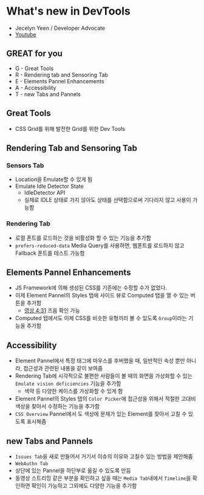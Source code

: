 # What's new in DevTools
- Jecelyn Yeen / Developer Advocate
- [Youtube](https://youtu.be/QsOF9SJJdAA)

## GREAT for you
- G - Great Tools
- R - Rendering tab and Sensoring Tab
- E - Elements Pannel Enhancements
- A - Accessibility
- T - new Tabs and Pannels

## Great Tools
- CSS Grid를 위해 발전한 Grid를 위한 Dev Tools

## Rendering Tab and Sensoring Tab

### Sensors Tab
- Location을 Emulate할 수 있게 됨
- Emulate Idle Detector State
   - IdleDetector API
   - 실제로 IDLE 상태로 가지 않아도 상태를 선택함으로써 기다리지 않고 사용이 가능함

### Rendering Tab
- 로컬 폰트를 로드하는 것을 비활성화 할 수 있는 기능을 추가함
- `prefers-reduced-data` Media Query를 사용하면, 웹폰트를 로드하지 않고 Fallback 폰트를 테스트 가능함

## Elements Pannel Enhancements
- JS Framework에 의해 생성된 CSS를 기존에는 수정할 수가 없었다.
- 이제 Element Pannel의 Styles 탭에 사이드 뷰로 Computed 탭을 열 수 있는 버튼을 추가함
   - [영상 4:31](https://youtu.be/QsOF9SJJdAA?t=271) 즈음 확인 가능
- Computed 탭에서도 이제 CSS를 비슷한 유형끼리 볼 수 있도록 `Group`이라는 기능을 추가함

## Accessibility
- Element Pannel에서 특정 태그에 마우스를 후버했을 때, 일반적인 속성 뿐만 아니라, 접근성과 관련된 내용을 같이 보여줌
- Rendering Tab에 시각적으로 불편한 사람들이 볼 때의 화면을 가상화할 수 있는 `Emulate vision deficiencies` 기능을 추가함
   - 색약 등 다양한 케이스를 가상화할 수 있게 함
- Element Pannel의 Styles 탭의 `Color Picker`에 접근성을 위해서 적절한 고대비 색상을 찾아서 수정하는 기능을 추가함
- `CSS Overview` Pannel에서 도 색상에 문제가 있는 Element를 찾아서 고칠 수 있도록 표시해줌

## new Tabs and Pannels
- `Issues Tab`을 새로 만들어서 거기서 이슈의 이유와 고칠수 있는 방법을 제안해줌
- `WebAuthn Tab`
- 상단에 있는 Pannel을 하단부로 옮길 수 있도록 만듬
- 동영상 스트리밍 같은 부분을 확인하고 싶을 때는 `Media Tab`내에서 `Timeline`을 확인하면 확인이 가능하고 그외에도 다양한 기능을 추가함
